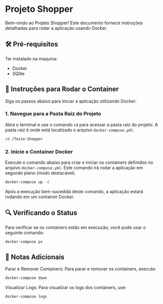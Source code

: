 # Projeto Shopper

Bem-vindo ao Projeto Shopper! Este documento fornece instruções detalhadas para rodar a aplicação usando Docker.

## 🛠️ **Pré-requisitos**
Ter instalado na maquina:
- Docker
- SQlite

## 🚀 **Instruções para Rodar o Container**

Siga os passos abaixo para iniciar a aplicação utilizando Docker:

### 1. Navegue para a Pasta Raiz do Projeto

Abra o terminal e use o comando `cd` para acessar a pasta raiz do projeto. A pasta raiz é onde está localizado o arquivo `docker-compose.yml`.
```bash
cd /Teste-Shopper
```

### 2. Inicie o Container Docker

Execute o comando abaixo para criar e iniciar os containers definidos no arquivo `docker-compose.yml`. Este comando irá rodar a aplicação em segundo plano (modo destacável).
```bash
docker-compose up -d
```
Após a execução bem-sucedida deste comando, a aplicação estará rodando em um container Docker.


## 🔍 Verificando o Status

Para verificar se os containers estão em execução, você pode usar o seguinte comando:
```bash
docker-compose ps
```

## 📜 Notas Adicionais

Parar e Remover Containers: Para parar e remover os containers, execute:
```bash
docker-compose down
```

Visualizar Logs: Para visualizar os logs dos containers, use:
```bash
docker-compose logs
````
